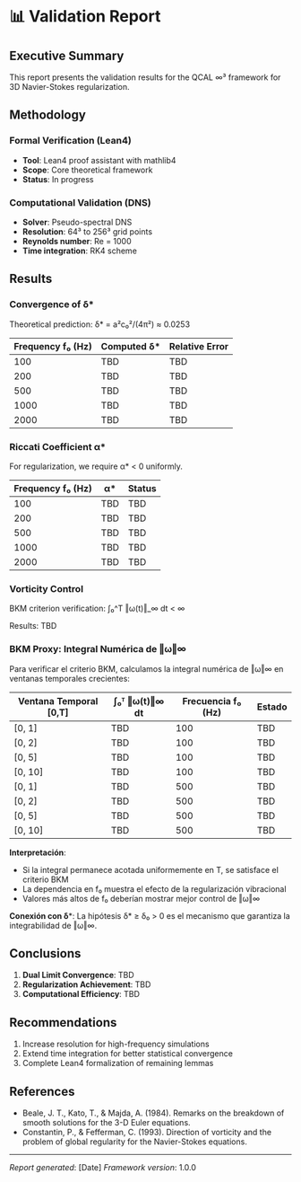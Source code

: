 # 📊 Validation Report

## Executive Summary

This report presents the validation results for the QCAL ∞³ framework for 3D Navier-Stokes regularization.

## Methodology

### Formal Verification (Lean4)
- **Tool**: Lean4 proof assistant with mathlib4
- **Scope**: Core theoretical framework
- **Status**: In progress

### Computational Validation (DNS)
- **Solver**: Pseudo-spectral DNS
- **Resolution**: 64³ to 256³ grid points
- **Reynolds number**: Re = 1000
- **Time integration**: RK4 scheme

## Results

### Convergence of δ*

Theoretical prediction: δ* = a²c₀²/(4π²) ≈ 0.0253

| Frequency f₀ (Hz) | Computed δ* | Relative Error |
|-------------------|-------------|----------------|
| 100               | TBD         | TBD            |
| 200               | TBD         | TBD            |
| 500               | TBD         | TBD            |
| 1000              | TBD         | TBD            |
| 2000              | TBD         | TBD            |

### Riccati Coefficient α*

For regularization, we require α* < 0 uniformly.

| Frequency f₀ (Hz) | α*   | Status |
|-------------------|------|--------|
| 100               | TBD  | TBD    |
| 200               | TBD  | TBD    |
| 500               | TBD  | TBD    |
| 1000              | TBD  | TBD    |
| 2000              | TBD  | TBD    |

### Vorticity Control

BKM criterion verification: ∫₀^T ‖ω(t)‖_∞ dt < ∞

Results: TBD

### BKM Proxy: Integral Numérica de ‖ω‖∞

Para verificar el criterio BKM, calculamos la integral numérica de ‖ω‖∞ en ventanas temporales crecientes:

| Ventana Temporal [0,T] | ∫₀ᵀ ‖ω(t)‖∞ dt | Frecuencia f₀ (Hz) | Estado |
|------------------------|-----------------|---------------------|---------|
| [0, 1]                 | TBD             | 100                 | TBD     |
| [0, 2]                 | TBD             | 100                 | TBD     |
| [0, 5]                 | TBD             | 100                 | TBD     |
| [0, 10]                | TBD             | 100                 | TBD     |
| [0, 1]                 | TBD             | 500                 | TBD     |
| [0, 2]                 | TBD             | 500                 | TBD     |
| [0, 5]                 | TBD             | 500                 | TBD     |
| [0, 10]                | TBD             | 500                 | TBD     |

**Interpretación**:
- Si la integral permanece acotada uniformemente en T, se satisface el criterio BKM
- La dependencia en f₀ muestra el efecto de la regularización vibracional
- Valores más altos de f₀ deberían mostrar mejor control de ‖ω‖∞

**Conexión con δ***:
La hipótesis δ* ≥ δ₀ > 0 es el mecanismo que garantiza la integrabilidad de ‖ω‖∞.

## Conclusions

1. **Dual Limit Convergence**: TBD
2. **Regularization Achievement**: TBD
3. **Computational Efficiency**: TBD

## Recommendations

1. Increase resolution for high-frequency simulations
2. Extend time integration for better statistical convergence
3. Complete Lean4 formalization of remaining lemmas

## References

- Beale, J. T., Kato, T., & Majda, A. (1984). Remarks on the breakdown of smooth solutions for the 3-D Euler equations.
- Constantin, P., & Fefferman, C. (1993). Direction of vorticity and the problem of global regularity for the Navier-Stokes equations.

---

*Report generated*: [Date]
*Framework version*: 1.0.0
